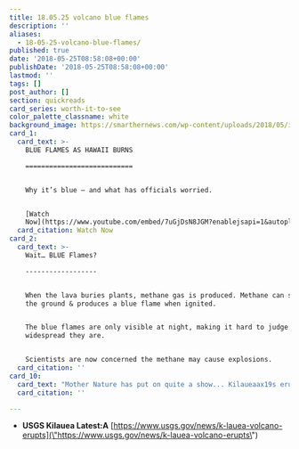 ```yaml
---
title: 18.05.25 volcano blue flames
description: ''
aliases:
  - 18-05-25-volcano-blue-flames/
published: true
date: '2018-05-25T08:58:08+00:00'
publishDate: '2018-05-25T08:58:08+00:00'
lastmod: ''
tags: []
post_author: []
section: quickreads
card_series: worth-it-to-see
color_palette_classname: white
background_image: https://smarthernews.com/wp-content/uploads/2018/05/image1-3.jpeg
card_1:
  card_text: >-
    BLUE FLAMES AS HAWAII BURNS

    ===========================


    Why it’s blue – and what has officials worried.


    [Watch
    Now](https://www.youtube.com/embed/7uGjDsN8JGM?enablejsapi=1&autoplay=1&rel=0)
  card_citation: Watch Now
card_2:
  card_text: >-
    Wait… BLUE Flames?

    ------------------


    When the lava buries plants, methane gas is produced. Methane can seep into
    the ground & produces a blue flame when ignited.


    The blue flames are only visible at night, making it hard to judge how
    widespread they are.


    Scientists are now concerned the methane may cause explosions.
  card_citation: ''
card_10:
  card_text: "Mother Nature has put on quite a show... Kilaueaax19s eruption has also generated earthquakes, gushing molten rock, giant ash plumes & sulfur dioxide. No sign when it will end, but scientists say its similar to one in 1955 that lasted 3 months.nn[view sources](https://smarthernews.com/18-05-25-volcano-blue-flames/)"
  card_citation: ''

---
```

*   **USGS Kilauea Latest:A** [https://www.usgs.gov/news/k-lauea-volcano-erupts](\"https://www.usgs.gov/news/k-lauea-volcano-erupts\")